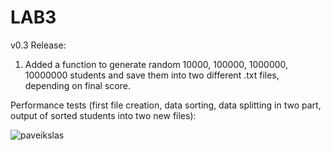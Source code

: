 # LAB3

v0.3 Release:

1. Added a function to generate random 10000, 100000, 1000000, 10000000 students and save them into two different .txt files, depending on final score. 


Performance tests (first file creation,  data sorting, data splitting in two part, output of sorted students into two new files): 

![paveikslas](https://user-images.githubusercontent.com/43792443/115424109-0d819900-a207-11eb-8963-24721f36876a.png)



